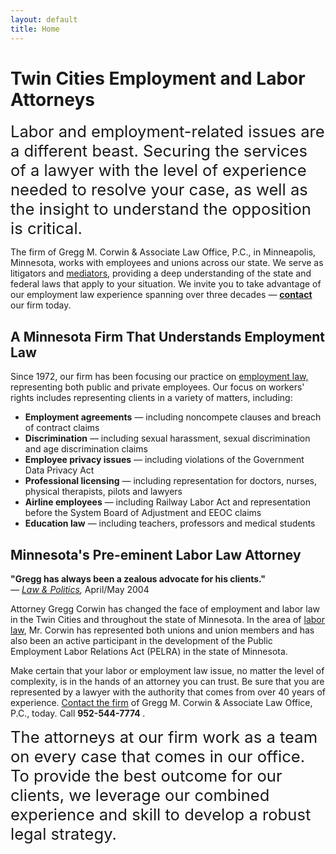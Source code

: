 ```yaml
---
layout: default
title: Home
---
```


<h1 class="page-title">
  Twin Cities Employment and Labor Attorneys
</h1>
<article class="content" id="content">
  <div class="content-0">
    <div>
      <span style="font-size: 1.6rem;">Labor and employment-related issues are a different beast. Securing
        the
        services of a lawyer with the level
        of experience needed to resolve your case, as well as the insight to understand the opposition is
        critical.</span>
    </div>
    <p>The firm of Gregg M. Corwin &amp; Associate Law Office, P.C., in Minneapolis, Minnesota, works with
      employees
      and unions across our state. We serve as litigators and
      <a href="Practice-Areas/Arbitration-Mediation.html">mediators</a>, providing a deep understanding of
      the
      state and federal laws that apply to your situation.
      We invite you to take advantage of our employment law experience spanning over three decades —
      <strong>
        <a href="Contact.html">contact</a>
      </strong> our firm today.</p>
    <h2>A Minnesota Firm That Understands Employment Law</h2>
    <p>Since 1972, our firm has been focusing our practice on
      <a href="Practice-Areas/Employment-Law/index.html">employment law,</a> representing both public and
      private employees. Our focus on workers' rights includes
      representing clients in a variety of matters, including:</p>
    <ul>
      <li>
        <strong>Employment agreements</strong> — including noncompete clauses and breach of contract claims
      </li>
      <li>
        <strong>Discrimination</strong> — including sexual harassment, sexual discrimination and age
        discrimination claims
      </li>
      <li>
        <strong>Employee privacy issues</strong> — including violations of the Government Data Privacy Act
      </li>
      <li>
        <strong>Professional licensing</strong> — including representation for doctors, nurses, physical
        therapists, pilots
        and lawyers </li>
      <li>
        <strong>Airline employees</strong> — including Railway Labor Act and representation before the System
        Board of
        Adjustment and EEOC claims </li>
      <li>
        <strong>Education law</strong> — including teachers, professors and medical students </li>
    </ul>
    <h2>Minnesota's Pre-eminent Labor Law Attorney</h2>
    <p class="callOut">
      <strong>&quot;Gregg has always been a zealous advocate for his clients.&quot;</strong>
      <br />
      <em>—
        <a href="Articles/index.html">Law &amp; Politics</a>, </em> April/May 2004</p>
    <p>Attorney Gregg Corwin has changed the face of employment and labor law in the Twin Cities and
      throughout
      the
      state of Minnesota. In the area of
      <a href="Practice-Areas/Labor-Law.html">labor law</a>, Mr. Corwin has represented both unions and union
      members and has also been an active participant
      in the development of the Public Employment Labor Relations Act (PELRA) in the state of Minnesota.</p>
    <p>Make certain that your labor or employment law issue, no matter the level of complexity, is in the
      hands
      of
      an attorney you can trust. Be sure that you are represented by a lawyer with the authority that comes
      from
      over 40 years of experience.
      <a href="Contact.html">Contact the firm</a> of Gregg M. Corwin &amp; Associate Law Office, P.C., today.
      Call
      <strong>952-544-7774
      </strong>.</p>
    <p>
      <span style="font-size: 1.6rem;">The attorneys at our firm work as a team on every case that comes in
        our
        office. To provide the best outcome
        for our clients, we leverage our combined experience and skill to develop a robust legal strategy.</span>
    </p>
  </div>
</article>